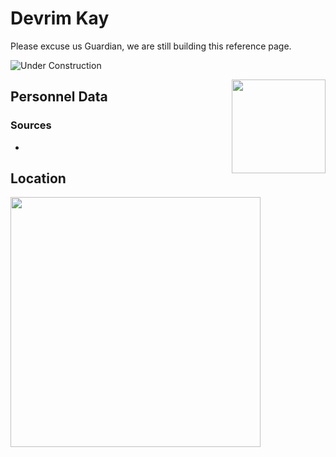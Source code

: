 # Devrim Kay

Please excuse us Guardian, we are still building this reference page.

![Under Construction](https://ras117mike.github.io/Destiny2/images/general/under_construction.png)

<img align="right" src="https://ras117mike.github.io/Destiny2/images/vendors/devrim_kay.png" width="150">

## Personnel Data


### Sources
*

## Location


<img src="https://ras117mike.github.io/Destiny2/images/maps/devrim_kay_location.jpg" width="400">
